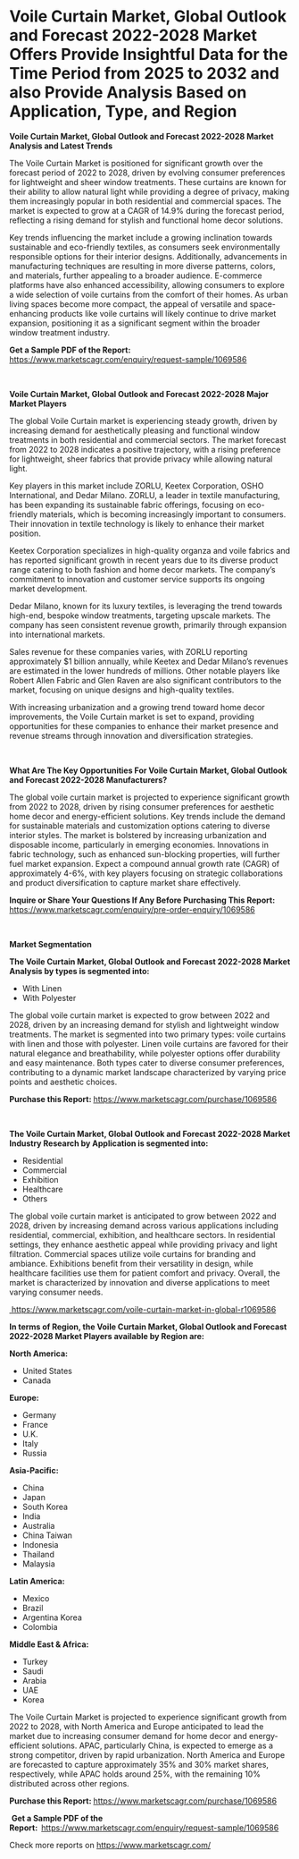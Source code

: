 <p><h1>Voile Curtain Market, Global Outlook and Forecast 2022-2028 Market Offers Provide Insightful Data for the Time Period from 2025 to 2032 and also Provide Analysis Based on Application, Type, and Region</h1></p><p><strong>Voile Curtain Market, Global Outlook and Forecast 2022-2028 Market Analysis and Latest Trends</strong></p>
<p><p>The Voile Curtain Market is positioned for significant growth over the forecast period of 2022 to 2028, driven by evolving consumer preferences for lightweight and sheer window treatments. These curtains are known for their ability to allow natural light while providing a degree of privacy, making them increasingly popular in both residential and commercial spaces. The market is expected to grow at a CAGR of 14.9% during the forecast period, reflecting a rising demand for stylish and functional home decor solutions.</p><p>Key trends influencing the market include a growing inclination towards sustainable and eco-friendly textiles, as consumers seek environmentally responsible options for their interior designs. Additionally, advancements in manufacturing techniques are resulting in more diverse patterns, colors, and materials, further appealing to a broader audience. E-commerce platforms have also enhanced accessibility, allowing consumers to explore a wide selection of voile curtains from the comfort of their homes. As urban living spaces become more compact, the appeal of versatile and space-enhancing products like voile curtains will likely continue to drive market expansion, positioning it as a significant segment within the broader window treatment industry.</p></p>
<p><strong>Get a Sample PDF of the Report:&nbsp;</strong> <a href="https://www.marketscagr.com/enquiry/request-sample/1069586?utm_campaign=2866&utm_medium=2&utm_source=Github&utm_content=ia&utm_term=21032025&utm_id=voile-curtain-market-global-outlook-and-forecast-2022-2028">https://www.marketscagr.com/enquiry/request-sample/1069586</a></p>
<p>&nbsp;</p>
<p><strong>Voile Curtain Market, Global Outlook and Forecast 2022-2028 Major Market Players</strong></p>
<p><p>The global Voile Curtain market is experiencing steady growth, driven by increasing demand for aesthetically pleasing and functional window treatments in both residential and commercial sectors. The market forecast from 2022 to 2028 indicates a positive trajectory, with a rising preference for lightweight, sheer fabrics that provide privacy while allowing natural light.</p><p>Key players in this market include ZORLU, Keetex Corporation, OSHO International, and Dedar Milano. ZORLU, a leader in textile manufacturing, has been expanding its sustainable fabric offerings, focusing on eco-friendly materials, which is becoming increasingly important to consumers. Their innovation in textile technology is likely to enhance their market position.</p><p>Keetex Corporation specializes in high-quality organza and voile fabrics and has reported significant growth in recent years due to its diverse product range catering to both fashion and home decor markets. The company’s commitment to innovation and customer service supports its ongoing market development.</p><p>Dedar Milano, known for its luxury textiles, is leveraging the trend towards high-end, bespoke window treatments, targeting upscale markets. The company has seen consistent revenue growth, primarily through expansion into international markets.</p><p>Sales revenue for these companies varies, with ZORLU reporting approximately $1 billion annually, while Keetex and Dedar Milano’s revenues are estimated in the lower hundreds of millions. Other notable players like Robert Allen Fabric and Glen Raven are also significant contributors to the market, focusing on unique designs and high-quality textiles.</p><p>With increasing urbanization and a growing trend toward home decor improvements, the Voile Curtain market is set to expand, providing opportunities for these companies to enhance their market presence and revenue streams through innovation and diversification strategies.</p></p>
<p>&nbsp;</p>
<p><strong>What Are The Key Opportunities For Voile Curtain Market, Global Outlook and Forecast 2022-2028 Manufacturers?</strong></p>
<p><p>The global voile curtain market is projected to experience significant growth from 2022 to 2028, driven by rising consumer preferences for aesthetic home decor and energy-efficient solutions. Key trends include the demand for sustainable materials and customization options catering to diverse interior styles. The market is bolstered by increasing urbanization and disposable income, particularly in emerging economies. Innovations in fabric technology, such as enhanced sun-blocking properties, will further fuel market expansion. Expect a compound annual growth rate (CAGR) of approximately 4-6%, with key players focusing on strategic collaborations and product diversification to capture market share effectively.</p></p>
<p><strong>Inquire or Share Your Questions If Any Before Purchasing This Report:</strong> <a href="https://www.marketscagr.com/enquiry/pre-order-enquiry/1069586?utm_campaign=2866&utm_medium=2&utm_source=Github&utm_content=ia&utm_term=21032025&utm_id=voile-curtain-market-global-outlook-and-forecast-2022-2028">https://www.marketscagr.com/enquiry/pre-order-enquiry/1069586</a></p>
<p>&nbsp;</p>
<p><strong>Market Segmentation</strong></p>
<p><strong>The Voile Curtain Market, Global Outlook and Forecast 2022-2028 Market Analysis by types is segmented into:</strong></p>
<p><ul><li>With Linen</li><li>With Polyester</li></ul></p>
<p><p>The global voile curtain market is expected to grow between 2022 and 2028, driven by an increasing demand for stylish and lightweight window treatments. The market is segmented into two primary types: voile curtains with linen and those with polyester. Linen voile curtains are favored for their natural elegance and breathability, while polyester options offer durability and easy maintenance. Both types cater to diverse consumer preferences, contributing to a dynamic market landscape characterized by varying price points and aesthetic choices.</p></p>
<p><strong>Purchase this Report:&nbsp;</strong><a href="https://www.marketscagr.com/purchase/1069586?utm_campaign=2866&utm_medium=2&utm_source=Github&utm_content=ia&utm_term=21032025&utm_id=voile-curtain-market-global-outlook-and-forecast-2022-2028">https://www.marketscagr.com/purchase/1069586</a></p>
<p>&nbsp;</p>
<p><strong>The Voile Curtain Market, Global Outlook and Forecast 2022-2028 Market Industry Research by Application is segmented into:</strong></p>
<p><ul><li>Residential</li><li>Commercial</li><li>Exhibition</li><li>Healthcare</li><li>Others</li></ul></p>
<p><p>The global voile curtain market is anticipated to grow between 2022 and 2028, driven by increasing demand across various applications including residential, commercial, exhibition, and healthcare sectors. In residential settings, they enhance aesthetic appeal while providing privacy and light filtration. Commercial spaces utilize voile curtains for branding and ambiance. Exhibitions benefit from their versatility in design, while healthcare facilities use them for patient comfort and privacy. Overall, the market is characterized by innovation and diverse applications to meet varying consumer needs.</p></p>
<p><a href="https://www.marketscagr.com/voile-curtain-market-in-global-r1069586?utm_campaign=2866&utm_medium=2&utm_source=Github&utm_content=ia&utm_term=21032025&utm_id=voile-curtain-market-global-outlook-and-forecast-2022-2028">&nbsp;https://www.marketscagr.com/voile-curtain-market-in-global-r1069586</a></p>
<p><strong>In terms of Region, the Voile Curtain Market, Global Outlook and Forecast 2022-2028 Market Players available by Region are:</strong></p>
<p>
    <p> <strong> North America: </strong>
        <ul>
            <li>United States</li>
            <li>Canada</li>
        </ul>
        </p> 
    <p> <strong> Europe: </strong>
        <ul>
            <li>Germany</li>
            <li>France</li>
            <li>U.K.</li>
            <li>Italy</li>
            <li>Russia</li>
        </ul>
        </p> 
    <p> <strong> Asia-Pacific: </strong>
        <ul>
            <li>China</li>
            <li>Japan</li>
            <li>South Korea</li>
            <li>India</li>
            <li>Australia</li>
            <li>China Taiwan</li>
            <li>Indonesia</li>
            <li>Thailand</li>
            <li>Malaysia</li>
        </ul>
        </p> 
    <p> <strong> Latin America: </strong>
        <ul>
            <li>Mexico</li>
            <li>Brazil</li>
            <li>Argentina Korea</li>
            <li>Colombia</li>
        </ul>
        </p> 
    <p> <strong> Middle East & Africa: </strong>
        <ul>
            <li>Turkey</li>
            <li>Saudi</li>
            <li>Arabia</li>
            <li>UAE</li>
            <li>Korea</li>
        </ul>
    </p>
    </p>
<p><p>The Voile Curtain Market is projected to experience significant growth from 2022 to 2028, with North America and Europe anticipated to lead the market due to increasing consumer demand for home decor and energy-efficient solutions. APAC, particularly China, is expected to emerge as a strong competitor, driven by rapid urbanization. North America and Europe are forecasted to capture approximately 35% and 30% market shares, respectively, while APAC holds around 25%, with the remaining 10% distributed across other regions.</p></p>
<p><strong>Purchase this Report: </strong><a href="https://www.marketscagr.com/purchase/1069586?utm_campaign=2866&utm_medium=2&utm_source=Github&utm_content=ia&utm_term=21032025&utm_id=voile-curtain-market-global-outlook-and-forecast-2022-2028">https://www.marketscagr.com/purchase/1069586</a></p>
<p>&nbsp;<strong>Get a Sample PDF of the Report:&nbsp;&nbsp;</strong><a href="https://www.marketscagr.com/enquiry/request-sample/1069586?utm_campaign=2866&utm_medium=2&utm_source=Github&utm_content=ia&utm_term=21032025&utm_id=voile-curtain-market-global-outlook-and-forecast-2022-2028">https://www.marketscagr.com/enquiry/request-sample/1069586</a></p>
<p><strong></strong></p>
<p>Check more reports on <a href="https://www.marketscagr.com/?utm_campaign=2866&utm_medium=2&utm_source=Github&utm_content=ia&utm_term=21032025&utm_id=voile-curtain-market-global-outlook-and-forecast-2022-2028">https://www.marketscagr.com/</a></p>